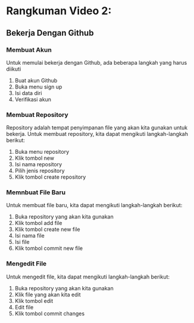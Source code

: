 # Rangkuman Video 2:
## Bekerja Dengan Github
### Membuat Akun
Untuk memulai bekerja dengan Github, ada beberapa langkah yang harus diikuti
1. Buat akun Github
2. Buka menu sign up
3. Isi data diri
4. Verifikasi akun

### Membuat Repository
Repository adalah tempat penyimpanan file yang akan kita gunakan untuk bekerja. Untuk membuat repository, kita dapat mengikuti langkah-langkah berikut:
1. Buka menu repository
2. Klik tombol new
3. Isi nama repository
4. Pilih jenis repository
5. Klik tombol create repository

### Memnbuat File Baru
Untuk membuat file baru, kita dapat mengikuti langkah-langkah berikut:
1. Buka repository yang akan kita gunakan
2. Klik tombol add file
3. Klik tombol create new file
4. Isi nama file
5. Isi file
6. Klik tombol commit new file

### Mengedit File
Untuk mengedit file, kita dapat mengikuti langkah-langkah berikut:
1. Buka repository yang akan kita gunakan
2. Klik file yang akan kita edit
3. Klik tombol edit
4. Edit file
5. Klik tombol commit changes
